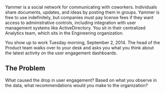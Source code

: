 Yammer is a social network for communicating with coworkers. Individuals share documents,
updates, and ideas by posting them in groups. Yammer is free to use indefinitely, but
companies must pay license fees if they want access to administrative controls, including
integration with user management systems like ActiveDirectory. You sit in their centralized
Analytics team, which sits in the Engineering organization.

You show up to work Tuesday morning, September 2, 2014. The head of the Product team
walks over to your desk and asks you what you think about the latest activity on the user
engagement dashboards.

## The Problem
What caused the drop in user engagement? Based on what you observe in the data, what
recommendations would you make to the organization?




